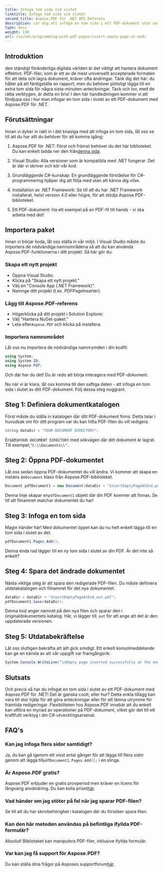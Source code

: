 ```yaml
---
title: Infoga tom sida vid slutet
linktitle: Infoga tom sida vid slutet
second_title: Aspose.PDF för .NET API Referens
description: Lär dig att infoga en tom sida i ett PDF-dokument utan ansträngning med Aspose.PDF för .NET i denna nybörjarvänliga guide. Perfekt för snabba redigeringar.
type: docs
weight: 130
url: /sv/net/programming-with-pdf-pages/insert-empty-page-at-end/
---
```

## Introduktion

den ständigt föränderliga digitala världen är det viktigt att hantera dokument effektivt. PDF-filer, som är ett av de mest universellt accepterade formaten för att dela och lagra dokument, kräver ofta ändringar. Tänk dig det här: du håller på att färdigställa en rapport, men du behöver plötsligt lägga till en extra tom sida för några sista-minuten-anteckningar. Tack och lov, med de rätta verktygen, är detta en bris! I den här handledningen kommer vi att fördjupa oss i hur man infogar en tom sida i slutet av ett PDF-dokument med Aspose.PDF för .NET.

## Förutsättningar

Innan vi dyker in rakt in i det knasiga med att infoga en tom sida, låt oss se till att du har allt du behöver för att komma igång:

1.  Aspose.PDF för .NET: Först och främst behöver du det här biblioteket. Du kan enkelt ladda ner den från[denna sida](https://releases.aspose.com/pdf/net/).

2. Visual Studio: Alla versioner som är kompatibla med .NET fungerar. Det är där vi skriver och kör vår kod.

3. Grundläggande C#-kunskap: En grundläggande förståelse för C#-programmering hjälper dig att följa med utan att känna dig vilse.

4. Installation av .NET Framework: Se till att du har .NET Framework installerat, helst version 4.0 eller högre, för att stödja Aspose.PDF-biblioteket.

5. Ett PDF-dokument: Ha ett exempel på en PDF-fil till hands - vi ska arbeta med det!

## Importera paket

Innan vi börjar koda, låt oss ställa in vår miljö. I Visual Studio måste du importera de nödvändiga namnområdena så att du kan använda Aspose.PDF-funktionerna i ditt projekt. Så här gör du:

### Skapa ett nytt projekt

- Öppna Visual Studio.
- Klicka på "Skapa ett nytt projekt."
- Välj en "Console App (.NET Framework)".
- Namnge ditt projekt (t.ex. PDFPageInserter).

### Lägg till Aspose.PDF-referens

- Högerklicka på ditt projekt i Solution Explorer.
- Välj "Hantera NuGet-paket."
-  Leta efter`Aspose.PDF` och klicka på installera.

### Importera namnområdet

Låt oss nu importera de nödvändiga namnrymden i din kodfil:

```csharp
using System;
using System.IO;
using Aspose.Pdf;
```

Och där har du det! Du är redo att börja interagera med PDF-dokument.

Nu när vi är klara, låt oss komma till den saftiga delen - att infoga en tom sida i slutet av ditt PDF-dokument. Följ dessa steg noggrant.

## Steg 1: Definiera dokumentkatalogen

Först måste du ställa in katalogen där ditt PDF-dokument finns. Detta talar i huvudsak om för ditt program var du kan hitta PDF-filen du vill redigera.

```csharp
string dataDir = "YOUR DOCUMENT DIRECTORY";
```

 Ersätta`YOUR DOCUMENT DIRECTORY` med sökvägen där ditt dokument är lagrat. Till exempel,`"C:\\Documents\\"`.

## Steg 2: Öppna PDF-dokumentet

 Låt oss sedan öppna PDF-dokumentet du vill ändra. Vi kommer att skapa en instans av`Document` klass från Aspose.PDF-biblioteket.

```csharp
Document pdfDocument1 = new Document(dataDir + "InsertEmptyPageAtEnd.pdf");
```

 Denna linje skapar en`pdfDocument1` objekt där din PDF kommer att finnas. Se till att filnamnet matchar dokumentet du har!

## Steg 3: Infoga en tom sida

Magin händer här! Med dokumentet öppet kan du nu helt enkelt lägga till en tom sida i slutet av det. 

```csharp
pdfDocument1.Pages.Add();
```

Denna enda rad lägger till en ny tom sida i slutet av din PDF. Är det inte så enkelt?

## Steg 4: Spara det ändrade dokumentet

Nästa viktiga steg är att spara den redigerade PDF-filen. Du måste definiera utdatakatalogen och filnamnet för det nya dokumentet.

```csharp
dataDir = dataDir + "InsertEmptyPageAtEnd_out.pdf";
pdfDocument1.Save(dataDir);
```

 Denna kod anger namnet på den nya filen och sparar den i originaldokumentets katalog. Här, vi lägger till`_out` för att ange att det är den uppdaterade versionen.

## Steg 5: Utdatabekräftelse

Låt oss slutligen bekräfta att allt gick smidigt. Ett enkelt konsolmeddelande kan ge en känsla av att vår uppgift var framgångsrik:

```csharp
System.Console.WriteLine("\nEmpty page inserted successfully at the end of document.\nFile saved at " + dataDir);
```

## Slutsats

Och precis så har du infogat en tom sida i slutet av ett PDF-dokument med Aspose.PDF för .NET! Det är ganska coolt, eller hur? Detta enkla tillägg kan vara till stor hjälp för att göra anteckningar eller för att lämna utrymme för framtida redigeringar. Flexibiliteten hos Aspose.PDF innebär att du enkelt kan utföra en myriad av operationer på PDF-dokument, vilket gör det till ett kraftfullt verktyg i din C#-utvecklingsarsenal.

## FAQ's

### Kan jag infoga flera sidor samtidigt?
 Ja, du kan gå igenom ett visst antal gånger för att lägga till flera sidor genom att lägga till`pdfDocument1.Pages.Add();` i en slinga.

### Är Aspose.PDF gratis?
 Aspose.PDF erbjuder en gratis provperiod men kräver en licens för långvarig användning. Du kan kolla priset[här](https://purchase.aspose.com/buy).

### Vad händer om jag stöter på fel när jag sparar PDF-filen?
Se till att du har skrivbehörighet i katalogen där du försöker spara filen.

### Kan den här metoden användas på befintliga ifyllda PDF-formulär?
Absolut! Biblioteket kan manipulera PDF-filer, inklusive ifyllda formulär.

### Var kan jag få support för Aspose.PDF?
 Du kan ställa dina frågor på Asposes supportforum[här](https://forum.aspose.com/c/pdf/10).